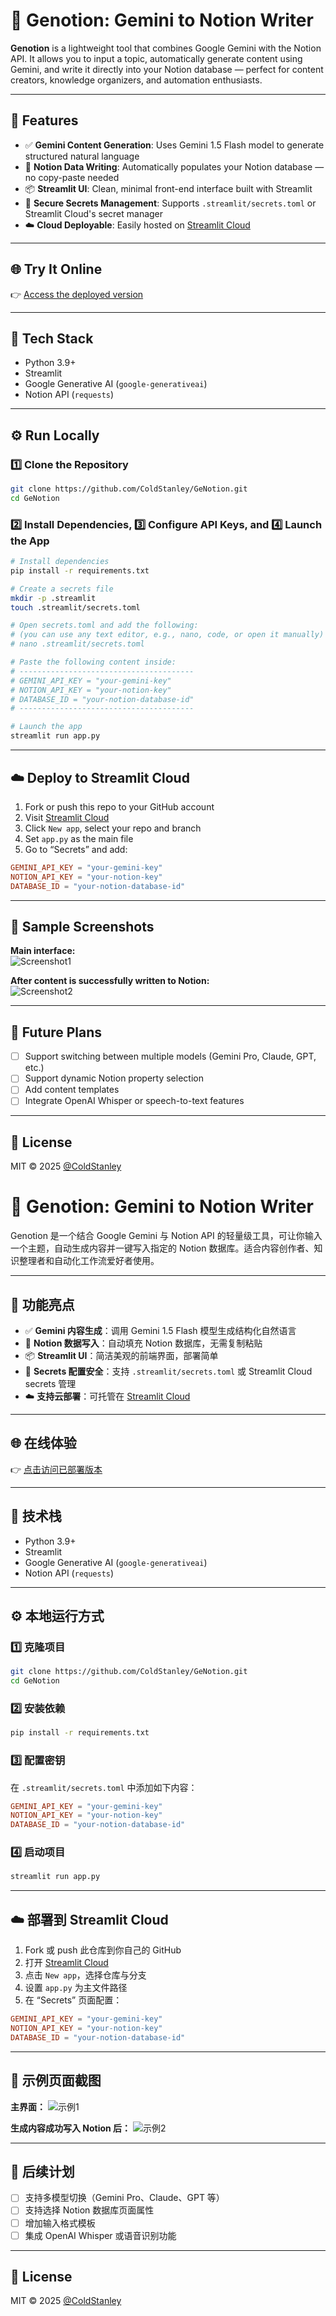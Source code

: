 # 📝 Genotion: Gemini to Notion Writer

**Genotion** is a lightweight tool that combines Google Gemini with the Notion API. It allows you to input a topic, automatically generate content using Gemini, and write it directly into your Notion database — perfect for content creators, knowledge organizers, and automation enthusiasts.

---

## 🚀 Features

- ✅ **Gemini Content Generation**: Uses Gemini 1.5 Flash model to generate structured natural language  
- 🧠 **Notion Data Writing**: Automatically populates your Notion database — no copy-paste needed  
- 📦 **Streamlit UI**: Clean, minimal front-end interface built with Streamlit  
- 🔐 **Secure Secrets Management**: Supports `.streamlit/secrets.toml` or Streamlit Cloud's secret manager  
- ☁️ **Cloud Deployable**: Easily hosted on [Streamlit Cloud](https://streamlit.io/cloud)

---

## 🌐 Try It Online

👉 [Access the deployed version](https://gemini-to-notion.streamlit.app)

---

## 🧩 Tech Stack

- Python 3.9+
- Streamlit
- Google Generative AI (`google-generativeai`)
- Notion API (`requests`)

---

## ⚙️ Run Locally

### 1️⃣ Clone the Repository

```bash
git clone https://github.com/ColdStanley/GeNotion.git
cd GeNotion
```

### 2️⃣ Install Dependencies, 3️⃣ Configure API Keys, and 4️⃣ Launch the App

```bash
# Install dependencies
pip install -r requirements.txt

# Create a secrets file
mkdir -p .streamlit
touch .streamlit/secrets.toml

# Open secrets.toml and add the following:
# (you can use any text editor, e.g., nano, code, or open it manually)
# nano .streamlit/secrets.toml

# Paste the following content inside:
# ---------------------------------------
# GEMINI_API_KEY = "your-gemini-key"
# NOTION_API_KEY = "your-notion-key"
# DATABASE_ID = "your-notion-database-id"
# ---------------------------------------

# Launch the app
streamlit run app.py
```

---

## ☁️ Deploy to Streamlit Cloud

1. Fork or push this repo to your GitHub account  
2. Visit [Streamlit Cloud](https://streamlit.io/cloud)  
3. Click `New app`, select your repo and branch  
4. Set `app.py` as the main file  
5. Go to “Secrets” and add:

```toml
GEMINI_API_KEY = "your-gemini-key"
NOTION_API_KEY = "your-notion-key"
DATABASE_ID = "your-notion-database-id"
```

---

## 📌 Sample Screenshots

**Main interface:**  
![Screenshot1](./01.png)

**After content is successfully written to Notion:**  
![Screenshot2](./02.png)

---

## 🧭 Future Plans

- [ ] Support switching between multiple models (Gemini Pro, Claude, GPT, etc.)  
- [ ] Support dynamic Notion property selection  
- [ ] Add content templates  
- [ ] Integrate OpenAI Whisper or speech-to-text features  

---

## 📄 License

MIT © 2025 [@ColdStanley](https://github.com/ColdStanley)




# 📝 Genotion: Gemini to Notion Writer

Genotion 是一个结合 Google Gemini 与 Notion API 的轻量级工具，可让你输入一个主题，自动生成内容并一键写入指定的 Notion 数据库。适合内容创作者、知识整理者和自动化工作流爱好者使用。

---

## 🚀 功能亮点

- ✅ **Gemini 内容生成**：调用 Gemini 1.5 Flash 模型生成结构化自然语言  
- 🧠 **Notion 数据写入**：自动填充 Notion 数据库，无需复制粘贴  
- 📦 **Streamlit UI**：简洁美观的前端界面，部署简单  
- 🔐 **Secrets 配置安全**：支持 `.streamlit/secrets.toml` 或 Streamlit Cloud secrets 管理  
- ☁️ **支持云部署**：可托管在 [Streamlit Cloud](https://streamlit.io/cloud)

---

## 🌐 在线体验

👉 [点击访问已部署版本](https://gemini-to-notion.streamlit.app)

---

## 🧩 技术栈

- Python 3.9+
- Streamlit
- Google Generative AI (`google-generativeai`)
- Notion API (`requests`)

---

## ⚙️ 本地运行方式

### 1️⃣ 克隆项目

```bash
git clone https://github.com/ColdStanley/GeNotion.git
cd GeNotion
```

### 2️⃣ 安装依赖

```bash
pip install -r requirements.txt
```

### 3️⃣ 配置密钥

在 `.streamlit/secrets.toml` 中添加如下内容：

```toml
GEMINI_API_KEY = "your-gemini-key"
NOTION_API_KEY = "your-notion-key"
DATABASE_ID = "your-notion-database-id"
```

### 4️⃣ 启动项目

```bash
streamlit run app.py
```

---

## ☁️ 部署到 Streamlit Cloud

1. Fork 或 push 此仓库到你自己的 GitHub  
2. 打开 [Streamlit Cloud](https://streamlit.io/cloud)  
3. 点击 `New app`，选择仓库与分支  
4. 设置 `app.py` 为主文件路径  
5. 在 “Secrets” 页面配置：

```toml
GEMINI_API_KEY = "your-gemini-key"
NOTION_API_KEY = "your-notion-key"
DATABASE_ID = "your-notion-database-id"
```

---

## 📌 示例页面截图

**主界面：**
![示例1](./01.png)

**生成内容成功写入 Notion 后：**
![示例2](./02.png)


---

## 🧭 后续计划

- [ ] 支持多模型切换（Gemini Pro、Claude、GPT 等）  
- [ ] 支持选择 Notion 数据库页面属性  
- [ ] 增加输入格式模板  
- [ ] 集成 OpenAI Whisper 或语音识别功能  

---

## 📄 License

MIT © 2025 [@ColdStanley](https://github.com/ColdStanley)
